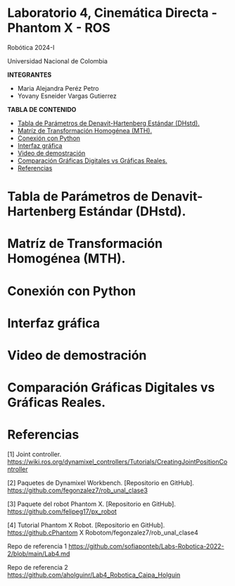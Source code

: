 # Laboratorio 4, Cinemática Directa - Phantom X - ROS <!-- omit from toc -->

Robótica 2024-I     

Universidad Nacional de Colombia

**INTEGRANTES**
- Maria Alejandra Peréz Petro
- Yovany Esneider Vargas Gutierrez

**TABLA DE CONTENIDO**
- [Tabla de Parámetros de Denavit-Hartenberg Estándar (DHstd).](#tabla-de-parámetros-de-denavit-hartenberg-estándar-dhstd)
- [Matríz de Transformación Homogénea (MTH).](#matríz-de-transformación-homogénea-mth)
- [Conexión con Python](#conexión-con-python)
- [Interfaz gráfica](#interfaz-gráfica)
- [Video de demostración](#video-de-demostración)
- [Comparación Gráficas Digitales vs Gráficas Reales.](#comparación-gráficas-digitales-vs-gráficas-reales)
- [Referencias](#referencias)

# Tabla de Parámetros de Denavit-Hartenberg Estándar (DHstd).

# Matríz de Transformación Homogénea (MTH).

# Conexión con Python

# Interfaz gráfica

# Video de demostración

# Comparación Gráficas Digitales vs Gráficas Reales.


# Referencias
[1] Joint controller. https://wiki.ros.org/dynamixel_controllers/Tutorials/CreatingJointPositionController

[2] Paquetes de Dynamixel Workbench. [Repositorio en GitHub]. https://github.com/fegonzalez7/rob_unal_clase3

[3] Paquete del robot Phantom X. [Repositorio en GitHub]. https://github.com/felipeg17/px_robot

[4] Tutorial Phantom X Robot. [Repositorio en GitHub]. https://github.cPhantom X Robotom/fegonzalez7/rob_unal_clase4

Repo de referencia 1
https://github.com/sofiaponteb/Labs-Robotica-2022-2/blob/main/Lab4.md

Repo de referencia 2
https://github.com/aholguinr/Lab4_Robotica_Caipa_Holguin
